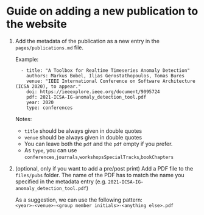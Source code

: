 # Guide on adding a new publication to the website 

1. Add the metadata of the publication as a new entry in the `pages/publications.md` file. 

    Example: 

    ```
      - title: "A Toolbox for Realtime Timeseries Anomaly Detection"
        authors: Markus Bobel, Ilias Gerostathopoulos, Tomas Bures
        venue: "IEEE International Conference on Software Architecture (ICSA 2020), to appear."
        doi: https://ieeexplore.ieee.org/document/9095724
        pdf: 2021-ICSA-IG-anomaly_detection_tool.pdf
        year: 2020
        type: conferences
    ```
    Notes: 
    * `title` should be always given in double quotes
    * `venue` should be always given in double quotes
    * You can leave both the `pdf` and the `pdf` empty if you prefer.  
    * As `type`, you can use `conferences`,`journals`,`workshopsSpecialTracks`,`bookChapters`

2. (optional, only if you want to add a pre/post print) Add a PDF file to the `files/pubs` folder. 
    The name of the PDF has to match the name you specified in the metadata entry (e.g. `2021-ICSA-IG-anomaly_detection_tool.pdf`) 

    As a suggestion, we can use the following pattern: \
    `<year>-<venue>-<group member initials>-<anything else>.pdf`


